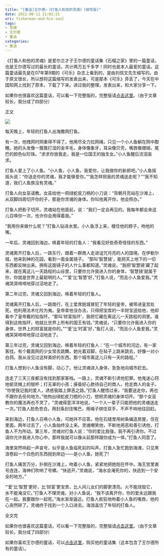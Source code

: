 ```yaml
---
title: "[童话]王尔德—《打鱼人和他的灵魂》(缩写版)"
date: 2011-06-11 21:02:21
uri: fisherman-and-his-soul
tags: 
- 灵魂
- 王尔德
- 童话
categories: 
- 童话
---
```


《打鱼人和他的灵魂》是爱尔兰才子王尔德的童话集《石榴之家》里的一篇童话，也是王尔德写过的最长的童话，共计两万五千多字！同时也是本人最爱的童话。这篇童话最先是在07年第9期的《可乐》杂志上看到的，是由刘信文先生缩写的。由于原文很长，所以想将这篇缩写的发表出来，可是那本《可乐》弄丢了，今天在中国知网上找到了原本，下载了下来。进过我的整理，发表出来，和大家分享一下。

如果你也很喜欢这篇童话，可以看一下完整版的，完整版请[点击这里](http://user.qzone.qq.com/296957503/blog/1303657423 "完整版")。（由于文章较长，我分成了四部分）

正文

![](https://yqmfyg.bn1.livefilestore.com/y2pFRglfqSgtdZVDs6w9iDEMPBESJGgHfQm2GbhNb96bUwu2DaWrMp91OdkxTyHkBw_Qe-FCsyRhmrChJlpZzNxX1fpHy189HgZjI_X-cS6Pvc/soule.JPEG?psid=1)


每天晚上，年轻的打鱼人出海撒网打鱼。

有一次，他拽网时网重得不得了。他用尽全力拉网绳，只见一个小人鱼躺在网中酣睡。她的头发像一簇簇打湿的金羊毛，身体像象牙，耳朵像贝壳，嘴唇像珊瑚，尾巴的颜色似珍珠。“求求你放我走，我是一位国王的独生女。”小人鱼醒后流泪哀求。

打鱼人爱上了小人鱼。“小人鱼，小人鱼，我爱你，让我做你的新郎吧。”小人鱼摇摇头说：“你送走你的灵魂，我才能够爱你。”“我怎样把我的灵魂送走呢？”“我不知道，我们人鱼族没有灵魂。”

打鱼人向女巫请教。女巫给他一把绿蛇皮刀柄的小刀说：“背朝月亮站在沙滩上，从双脚四周切开你的子，那是你灵魂的身体。你叫他离开你，他会照办。”

打鱼人把影子切开。灵魂站在他面前，说：“我们一定会再见的。我每年都会来这儿召唤你一次，也许你会用得着我。”

“我用你来做什么呢？”打鱼人钻进水里。小人鱼浮上来，楼住他的脖子，吻他的嘴。

一年后，灵魂回到海边，唤着年轻的打鱼人：“我看见好些奇奇怪怪的东西。”

灵魂离开打鱼人后，一路东行，跟着一群商人走进诅咒月亮的人的国境。在伊勒尔城，他来到神的花园，看到一面金属镜子。	“那叫‘智慧镜’，能把天上地下的一切东西都反映出来。拥有这面镜子的人什么事都知道。”灵魂说，“我把‘智慧镜’藏了起来，就在离这儿一天路程的山谷里，只要你允许我进入你的身体，‘智慧镜’就属于你，你就是世界上最聪明的人。”“‘爱’比‘智慧’好，”打鱼人说，“而且小人鱼爱我。”灵魂哭哭啼啼地穿过沼地走了。

第二年过完，灵魂又回到海边，唤着年轻的打鱼人。

灵魂离开打鱼人后，一路南行，在上爱席脱城冒犯了年轻的皇帝，被带进皇宫处死。他利用法术化险为夷。皇帝拿他没办法，只得把宝库的一半财宝送给他，他却看中了皇帝戴的铅指环。“那叫‘财富指环’，我把它藏在离这儿一天路程的洞里。谁得到这枚指环，他就比世界上所有的国王有钱。”灵魂说，“只要你允许我进入你的身体，世界上的财富就是你的。”“‘爱’比‘时富’好，”鱼打人说，“而且小人鱼爱我。”灵魂哭哭啼啼地穿过沼地走了。

第三年过完，灵魂又回到海边，唤着年轻的打鱼人：“在一个城市的河边，有一家客找，有个戴面网的少女常去跳舞。她光着双脚，在毡子上跳来跳去，好像一对小白鸽。我从没见过这样美好的东西。那个城市离这儿只有一天的路程。”

打鱼人想到小人鱼没有脚，动心了。他让灵魂进入身体，急急地向城市赶去。

连走了三天三夜都没有找到那家客栈。一路上，灵魂不断引诱他犯罪。他鬼迷心窍地偷货摊上的银杯；打无辜的小孩；揍昏好心款待自己的商人，抢走商人的金子。	“你使我记我的爱人，诱惑我踏上罪恶之路。”打鱼人醒悟过来，“我要送走你，再也不跟你去任何地方。”他拘出绿蛇皮刀栖的小刀，想把灵魂的身体切开。“那个女巫教你的魔法再也不灵了，"灵魂得意洋洋地说，“一个人一辈子只能把他的灵魂送走一次。”打鱼人脸色苍白，用封条封住嘴巴，用绳子绑住双手，不声不响地往回赶。

来到海边，打鱼人召唤小人鱼，可她并不应答。他在石缝里用树条编造房屋，住在里面。两年过去了，小人鱼始终没上来。灵魂嘲笑他，不断地用恶和善引诱他，打鱼人不为所动。第三年，灵魂对打鱼人说：“你的爱比我强，我不再引诱你。不过请你允许我进入你心中，那样我就可以像从前那样跟你成为一体。”打鱼人同意了。

海里突然响起一声哀号，似乎是人鱼临死前的叫声。打鱼人急忙跑到海滩，只见黑浪卷起一个白色的东西抛到岸边——是小人鱼，她死了!

打鱼人痛苦万分，扑倒在沙滩上，吻着小人鱼，紧紧地把她抱在怀中。海王宫里衷号连连，海神们吹响了号螺。“快逃开，”灵魂说，“海水会淹死你的，快逃到一个安全的地方。”

“‘爱’比‘智慧’更好，比‘财富’更宝贵，比人间儿女们的脚更漂亮。火不能烧毁它，水不能淹没它。”打鱼人不理灵魂，对小人鱼说，“我不该离开你，你的爱永远跟我在一起。我要跟你一起死。”海水渐渐逼近。打鱼人疯狂地吻着小人鱼的嘴唇，他的心突然碎了。灵魂终于找到一个入口进去，海浪盖住了年轻的打鱼人。

全文完

如果你也很喜欢这篇童话，可以看一下完整版的，完整版请[点击这里](http://user.qzone.qq.com/296957503/blog/1303657423 "完整版")。（由于文章较长，我分成了四部分）

如果你喜欢王尔德的童话，可以[点击这里](http://www.amazon.cn/mn/detailApp/ref=as_li_ss_tl?_encoding=UTF8&amp;tag=saiya-23&amp;linkCode=as2&amp;asin=B001V9KODC&amp;camp=536&amp;creative=3132&amp;creativeASIN=B001V9KODC "卓越亚马逊")，购买他的童话集（这本包含了王尔德所有的童话）。
